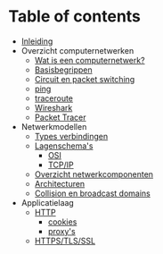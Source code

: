 # Table of contents

* [Inleiding](README.md)
* Overzicht computernetwerken
  * [Wat is een computernetwerk?](computernetwerk.md)
  * [Basisbegrippen](basisbegrippen.md)
  * [Circuit en packet switching](circuit-packet-switching.md)
  * [ping](ping.md)
  * [traceroute](traceroute.md)
  * [Wireshark](wireshark.md)
  * [Packet Tracer](packettracer.md)
* Netwerkmodellen
  * [Types verbindingen](verbindingen.md)
  * [Lagenschema's](lagenschemas.md)
    * [OSI](osi-model.md)
    * [TCP/IP](tcpip-model.md)
  * [Overzicht netwerkcomponenten](overzicht-netwerkcomponenten.md)
  * [Architecturen](architecturen.md)
  * [Collision en broadcast domains](collision-broadcast-domains.md)
* Applicatielaag
  * [HTTP](http.md)
    * [cookies](cookies.md)
    * [proxy's](proxys.md)
  * [HTTPS/TLS/SSL](ssl.md)
